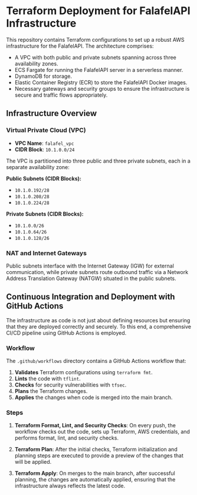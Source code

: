 # Terraform Deployment for FalafelAPI Infrastructure

This repository contains Terraform configurations to set up a robust AWS infrastructure for the FalafelAPI. The architecture comprises:

- A VPC with both public and private subnets spanning across three availability zones.
- ECS Fargate for running the FalafelAPI server in a serverless manner.
- DynamoDB for storage.
- Elastic Container Registry (ECR) to store the FalafelAPI Docker images.
- Necessary gateways and security groups to ensure the infrastructure is secure and traffic flows appropriately.

## Infrastructure Overview

### Virtual Private Cloud (VPC)

- **VPC Name**: `falafel_vpc`
- **CIDR Block**: `10.1.0.0/24`

The VPC is partitioned into three public and three private subnets, each in a separate availability zone:

**Public Subnets (CIDR Blocks):**
- `10.1.0.192/28`
- `10.1.0.208/28`
- `10.1.0.224/28`

**Private Subnets (CIDR Blocks):**
- `10.1.0.0/26`
- `10.1.0.64/26`
- `10.1.0.128/26`

### NAT and Internet Gateways

Public subnets interface with the Internet Gateway (IGW) for external communication, while private subnets route outbound traffic via a Network Address Translation Gateway (NATGW) situated in the public subnets.

## Continuous Integration and Deployment with GitHub Actions

The infrastructure as code is not just about defining resources but ensuring that they are deployed correctly and securely. To this end, a comprehensive CI/CD pipeline using GitHub Actions is employed.

### Workflow

The `.github/workflows` directory contains a GitHub Actions workflow that:

1. **Validates** Terraform configurations using `terraform fmt`.
2. **Lints** the code with `tflint`.
3. **Checks** for security vulnerabilities with `tfsec`.
4. **Plans** the Terraform changes.
5. **Applies** the changes when code is merged into the main branch.

### Steps

1. **Terraform Format, Lint, and Security Checks**: On every push, the workflow checks out the code, sets up Terraform, AWS credentials, and performs format, lint, and security checks.
   
2. **Terraform Plan**: After the initial checks, Terraform initialization and planning steps are executed to provide a preview of the changes that will be applied.
   
3. **Terraform Apply**: On merges to the main branch, after successful planning, the changes are automatically applied, ensuring that the infrastructure always reflects the latest code.